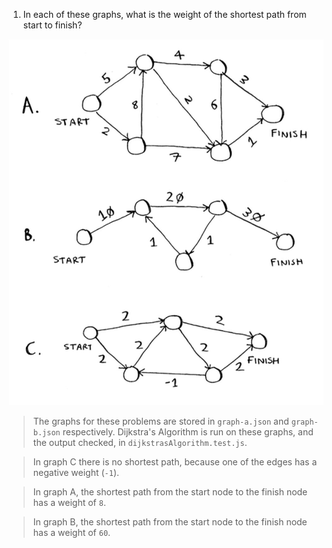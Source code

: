 1. In each of these graphs, what is the weight of the shortest path from start to finish?

![graphs for exercise 7.1](exercise-7.1.png)

  > The graphs for these problems are stored in `graph-a.json` and `graph-b.json` respectively. Dijkstra's Algorithm is run on these graphs, and the output checked, in `dijkstrasAlgorithm.test.js`.

  > In graph C there is no shortest path, because one of the edges has a negative weight (`-1`).

  > In graph A, the shortest path from the start node to the finish node has a weight of `8`.

  > In graph B, the shortest path from the start node to the finish node has a weight of `60`.
